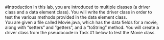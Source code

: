#Introduction
In this lab, you are introduced to multiple classes (a driver class and a data element class).  You will write the driver class in order to test the various methods provided in the data element class.  
You are given a file called Movie.java, which has the data fields for a movie, along with “setters” and “getters”, and a “toString” method.  You will create a driver class from the pseudocode in Task #1 below to test the Movie class.

